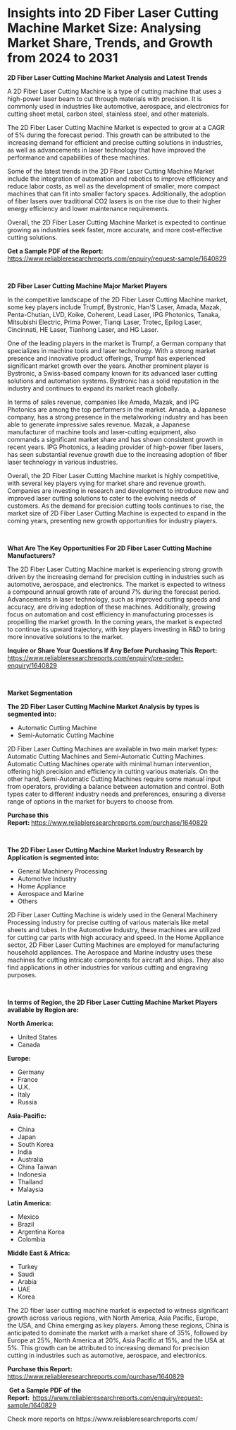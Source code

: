 <p><h1>Insights into 2D Fiber Laser Cutting Machine Market Size: Analysing Market Share, Trends, and Growth from 2024 to 2031</h1></p><p><strong>2D Fiber Laser Cutting Machine Market Analysis and Latest Trends</strong></p>
<p><p>A 2D Fiber Laser Cutting Machine is a type of cutting machine that uses a high-power laser beam to cut through materials with precision. It is commonly used in industries like automotive, aerospace, and electronics for cutting sheet metal, carbon steel, stainless steel, and other materials.</p><p>The 2D Fiber Laser Cutting Machine Market is expected to grow at a CAGR of 5% during the forecast period. This growth can be attributed to the increasing demand for efficient and precise cutting solutions in industries, as well as advancements in laser technology that have improved the performance and capabilities of these machines.</p><p>Some of the latest trends in the 2D Fiber Laser Cutting Machine Market include the integration of automation and robotics to improve efficiency and reduce labor costs, as well as the development of smaller, more compact machines that can fit into smaller factory spaces. Additionally, the adoption of fiber lasers over traditional CO2 lasers is on the rise due to their higher energy efficiency and lower maintenance requirements.</p><p>Overall, the 2D Fiber Laser Cutting Machine Market is expected to continue growing as industries seek faster, more accurate, and more cost-effective cutting solutions.</p></p>
<p><strong>Get a Sample PDF of the Report:&nbsp;</strong> <a href="https://www.reliableresearchreports.com/enquiry/request-sample/1640829">https://www.reliableresearchreports.com/enquiry/request-sample/1640829</a></p>
<p>&nbsp;</p>
<p><strong>2D Fiber Laser Cutting Machine Major Market Players</strong></p>
<p><p>In the competitive landscape of the 2D Fiber Laser Cutting Machine market, some key players include Trumpf, Bystronic, Han'S Laser, Amada, Mazak, Penta-Chutian, LVD, Koike, Coherent, Lead Laser, IPG Photonics, Tanaka, Mitsubishi Electric, Prima Power, Tianqi Laser, Trotec, Epilog Laser, Cincinnati, HE Laser, Tianhong Laser, and HG Laser.</p><p>One of the leading players in the market is Trumpf, a German company that specializes in machine tools and laser technology. With a strong market presence and innovative product offerings, Trumpf has experienced significant market growth over the years. Another prominent player is Bystronic, a Swiss-based company known for its advanced laser cutting solutions and automation systems. Bystronic has a solid reputation in the industry and continues to expand its market reach globally.</p><p>In terms of sales revenue, companies like Amada, Mazak, and IPG Photonics are among the top performers in the market. Amada, a Japanese company, has a strong presence in the metalworking industry and has been able to generate impressive sales revenue. Mazak, a Japanese manufacturer of machine tools and laser-cutting equipment, also commands a significant market share and has shown consistent growth in recent years. IPG Photonics, a leading provider of high-power fiber lasers, has seen substantial revenue growth due to the increasing adoption of fiber laser technology in various industries.</p><p>Overall, the 2D Fiber Laser Cutting Machine market is highly competitive, with several key players vying for market share and revenue growth. Companies are investing in research and development to introduce new and improved laser cutting solutions to cater to the evolving needs of customers. As the demand for precision cutting tools continues to rise, the market size of 2D Fiber Laser Cutting Machine is expected to expand in the coming years, presenting new growth opportunities for industry players.</p></p>
<p>&nbsp;</p>
<p><strong>What Are The Key Opportunities For 2D Fiber Laser Cutting Machine Manufacturers?</strong></p>
<p><p>The 2D Fiber Laser Cutting Machine market is experiencing strong growth driven by the increasing demand for precision cutting in industries such as automotive, aerospace, and electronics. The market is expected to witness a compound annual growth rate of around 7% during the forecast period. Advancements in laser technology, such as improved cutting speeds and accuracy, are driving adoption of these machines. Additionally, growing focus on automation and cost efficiency in manufacturing processes is propelling the market growth. In the coming years, the market is expected to continue its upward trajectory, with key players investing in R&D to bring more innovative solutions to the market.</p></p>
<p><strong>Inquire or Share Your Questions If Any Before Purchasing This Report:</strong> <a href="https://www.reliableresearchreports.com/enquiry/pre-order-enquiry/1640829">https://www.reliableresearchreports.com/enquiry/pre-order-enquiry/1640829</a></p>
<p>&nbsp;</p>
<p><strong>Market Segmentation</strong></p>
<p><strong>The 2D Fiber Laser Cutting Machine Market Analysis by types is segmented into:</strong></p>
<p><ul><li>Automatic Cutting Machine</li><li>Semi-Automatic Cutting Machine</li></ul></p>
<p><p>2D Fiber Laser Cutting Machines are available in two main market types: Automatic Cutting Machines and Semi-Automatic Cutting Machines. Automatic Cutting Machines operate with minimal human intervention, offering high precision and efficiency in cutting various materials. On the other hand, Semi-Automatic Cutting Machines require some manual input from operators, providing a balance between automation and control. Both types cater to different industry needs and preferences, ensuring a diverse range of options in the market for buyers to choose from.</p></p>
<p><strong>Purchase this Report:&nbsp;</strong><a href="https://www.reliableresearchreports.com/purchase/1640829">https://www.reliableresearchreports.com/purchase/1640829</a></p>
<p>&nbsp;</p>
<p><strong>The 2D Fiber Laser Cutting Machine Market Industry Research by Application is segmented into:</strong></p>
<p><ul><li>General Machinery Processing</li><li>Automotive Industry</li><li>Home Appliance</li><li>Aerospace and Marine</li><li>Others</li></ul></p>
<p><p>2D Fiber Laser Cutting Machine is widely used in the General Machinery Processing industry for precise cutting of various materials like metal sheets and tubes. In the Automotive Industry, these machines are utilized for cutting car parts with high accuracy and speed. In the Home Appliance sector, 2D Fiber Laser Cutting Machines are employed for manufacturing household appliances. The Aerospace and Marine industry uses these machines for cutting intricate components for aircraft and ships. They also find applications in other industries for various cutting and engraving purposes.</p></p>
<p>&nbsp;</p>
<p><strong>In terms of Region, the 2D Fiber Laser Cutting Machine Market Players available by Region are:</strong></p>
<p>
    <p> <strong> North America: </strong>
        <ul>
            <li>United States</li>
            <li>Canada</li>
        </ul>
        </p> 
    <p> <strong> Europe: </strong>
        <ul>
            <li>Germany</li>
            <li>France</li>
            <li>U.K.</li>
            <li>Italy</li>
            <li>Russia</li>
        </ul>
        </p> 
    <p> <strong> Asia-Pacific: </strong>
        <ul>
            <li>China</li>
            <li>Japan</li>
            <li>South Korea</li>
            <li>India</li>
            <li>Australia</li>
            <li>China Taiwan</li>
            <li>Indonesia</li>
            <li>Thailand</li>
            <li>Malaysia</li>
        </ul>
        </p> 
    <p> <strong> Latin America: </strong>
        <ul>
            <li>Mexico</li>
            <li>Brazil</li>
            <li>Argentina Korea</li>
            <li>Colombia</li>
        </ul>
        </p> 
    <p> <strong> Middle East & Africa: </strong>
        <ul>
            <li>Turkey</li>
            <li>Saudi</li>
            <li>Arabia</li>
            <li>UAE</li>
            <li>Korea</li>
        </ul>
    </p>
    </p>
<p><p>The 2D fiber laser cutting machine market is expected to witness significant growth across various regions, with North America, Asia Pacific, Europe, the USA, and China emerging as key players. Among these regions, China is anticipated to dominate the market with a market share of 35%, followed by Europe at 25%, North America at 20%, Asia Pacific at 15%, and the USA at 5%. This growth can be attributed to increasing demand for precision cutting in industries such as automotive, aerospace, and electronics.</p></p>
<p><strong>Purchase this Report: </strong><a href="https://www.reliableresearchreports.com/purchase/1640829">https://www.reliableresearchreports.com/purchase/1640829</a></p>
<p>&nbsp;<strong>Get a Sample PDF of the Report:&nbsp;&nbsp;</strong><a href="https://www.reliableresearchreports.com/enquiry/request-sample/1640829">https://www.reliableresearchreports.com/enquiry/request-sample/1640829</a></p>
<p><strong></strong></p>
<p>Check more reports on https://www.reliableresearchreports.com/</p>